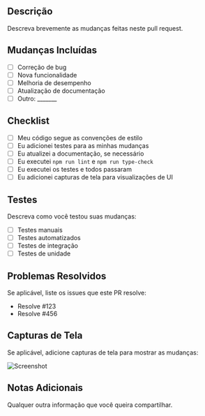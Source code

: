 ## Descrição

Descreva brevemente as mudanças feitas neste pull request.

## Mudanças Incluídas

- [ ] Correção de bug
- [ ] Nova funcionalidade
- [ ] Melhoria de desempenho
- [ ] Atualização de documentação
- [ ] Outro: _______

## Checklist

- [ ] Meu código segue as convenções de estilo
- [ ] Eu adicionei testes para as minhas mudanças
- [ ] Eu atualizei a documentação, se necessário
- [ ] Eu executei `npm run lint` e `npm run type-check`
- [ ] Eu executei os testes e todos passaram
- [ ] Eu adicionei capturas de tela para visualizações de UI

## Testes

Descreva como você testou suas mudanças:

- [ ] Testes manuais
- [ ] Testes automatizados
- [ ] Testes de integração
- [ ] Testes de unidade

## Problemas Resolvidos

Se aplicável, liste os issues que este PR resolve:

- Resolve #123
- Resolve #456

## Capturas de Tela

Se aplicável, adicione capturas de tela para mostrar as mudanças:

![Screenshot](link-para-screenshot)

## Notas Adicionais

Qualquer outra informação que você queira compartilhar.
